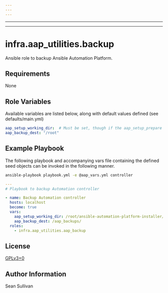 ```yaml
---
---
---
```

---
---
# infra.aap\_utilities.backup

Ansible role to backup Ansible Automation Platform.

## Requirements

None

## Role Variables

Available variables are listed below, along with default values defined (see defaults/main.yml)

```yaml
aap_setup_working_dir:  # Must be set, though if the aap_setup_prepare role has been run prior, a fact will be set.
aap_backup_dest: "/root"
```

## Example Playbook

The following playbook and accompanying vars file containing the defined seed objects can be invoked in the following manner.

```sh
ansible-playbook playbook.yml -e @aap_vars.yml controller
```

```yaml
---
# Playbook to backup Automation controller

- name: Backup Automation controller
  hosts: localhost
  become: true
  vars:
    aap_setup_working_dir: /root/ansible-automation-platform-installer/
    aap_backup_dest: /aap_backups/
  roles:
    - infra.aap_utilities.aap_backup
```

## License

[GPLv3+0](https://github.com/redhat-cop/aap_utilities#licensing)

## Author Information

Sean Sullivan
